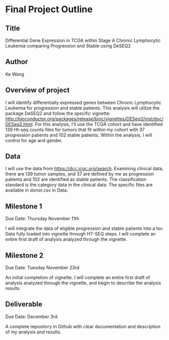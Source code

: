 # Final Project Outline
## Title
Differential Gene Expression in TCGA within Stage A Chronic Lymphocytic Leukemia comparing Progression and Stable using DeSEQ2
## Author
Ke Wang
## Overview of project
I will identify differentially expressed genes between Chronic Lymphocytic Leukemia for progression and stable patients. 
This analysis will utilize the package DeSEQ2 and follow the specific vignette: http://bioconductor.org/packages/release/bioc/vignettes/DESeq2/inst/doc/DESeq2.html. For this analysis, I'll use the TCGA cohort and have identified 139 Ht-seq counts files for tumors that fit within my cohort with 37 progression patients and 102 stable patients. Within the analysis, I will control for age and gender.
## Data
I will use the data from https://dcc.icgc.org/search. Examining clinical data, there are 139 tumor samples, and 37 are defined by me as progression patients and 102 are identified as stable patients. The classification standard is the category data in the clinical data. The specific files are available in donor.csv in Data.
## Milestone 1
Due Date: Thursday November 11th

I will integrate the data of eligible progression and stable patients into a tsv. Data fully loaded into vignette through HT-SEQ steps. I will complete an entire first draft of analysis analyzed through the vignette.
## Milestone 2
Due Date: Tuesday November 23rd

An initial completion of vignette. I will complete an entire first draft of analysis analyzed through the vignette, and begin to describe the analysis results.

## Deliverable
Due Date: December 3rd

A complete repository in Github with clear documentation and description of my analysis and results.
